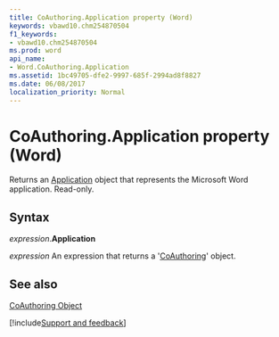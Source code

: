 ```yaml
---
title: CoAuthoring.Application property (Word)
keywords: vbawd10.chm254870504
f1_keywords:
- vbawd10.chm254870504
ms.prod: word
api_name:
- Word.CoAuthoring.Application
ms.assetid: 1bc49705-dfe2-9997-685f-2994ad8f8827
ms.date: 06/08/2017
localization_priority: Normal
---
```



# CoAuthoring.Application property (Word)

Returns an [Application](Word.Application.md) object that represents the Microsoft Word application. Read-only.


## Syntax

_expression_.**Application**

 _expression_ An expression that returns a '[CoAuthoring](Word.CoAuthoring.md)' object.


## See also


[CoAuthoring Object](Word.CoAuthoring.md)

[!include[Support and feedback](~/includes/feedback-boilerplate.md)]